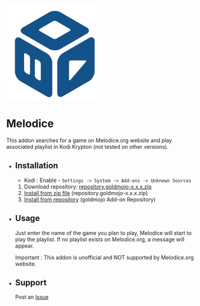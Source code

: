 <img src="https://raw.githubusercontent.com/goldmojo/plugin.video.melodice/master/icon.png" width="256" height="256" alt="Composite">

# Melodice

This addon searches for a game on Melodice.org website and play associated playlist in Kodi Krypton (not tested on other versions).

- Installation
    -
    * Kodi : Enable - `Settings -> System -> Add-ons -> Unknown Sources`
    1. Download repository: [repository.goldmojo-x.x.x.zip](https://github.com/goldmojo/repository/raw/master/zips/repository.goldmojo/repository.goldmojo-0.0.1.zip)
    2. [Install from zip file](http://kodi.wiki/view/Add-on_manager#How_to_install_from_a_ZIP_file) (repository.goldmojo-x.x.x.zip)
    3. [Install from repository](http://kodi.wiki/view/add-on_manager#How_to_install_add-ons_from_a_repository) (goldmojo Add-on Repository)

- Usage
    -

    Just enter the name of the game you plan to play, Melodice will start to play the playlist.
    If no playlist exists on Melodice.org, a message will appear.

    Important : This addon is unofficial and NOT supported by Melodice.org website.

- Support
    -

    Post an [Issue](https://github.com/goldmojo/plugin.video.melodice/issues)